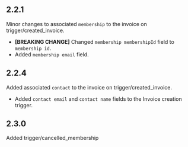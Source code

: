 ## 2.2.1

Minor changes to associated `membership` to the invoice on trigger/created_invoice.

- **[BREAKING CHANGE]** Changed `membership membershipId` field to `membership id`.
- Added `membership email` field.

## 2.2.4

Added associated `contact` to the invoice on trigger/created_invoice.

- Added `contact email` and `contact name` fields to the Invoice creation trigger.

## 2.3.0

Added trigger/cancelled_membership
